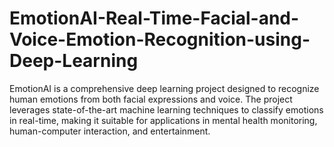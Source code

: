 # EmotionAI-Real-Time-Facial-and-Voice-Emotion-Recognition-using-Deep-Learning
EmotionAI is a comprehensive deep learning project designed to recognize human emotions from both facial expressions and voice. The project leverages state-of-the-art machine learning techniques to classify emotions in real-time, making it suitable for applications in mental health monitoring, human-computer interaction, and entertainment.

